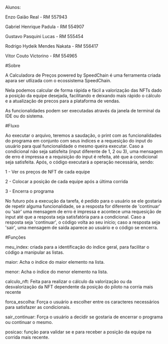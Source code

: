 Alunos:

Enzo Gaião Real - RM 557943

Gabriel Henrique Padula - RM 554907

Gustavo Pasquini Lucas - RM 555454

Rodrigo Hydeik Mendes Nakata - RM 556417

Vitor Couto Victorino - RM 554965

#Sobre

A Calculadora de Preços powered by SpeedChain é uma ferramenta criada apara ser utlizada com o ecossistema SpeedChain.

Nela podemos calcular de forma rápida e fácil a valorização das NFTs dado a posição da equipe desejada, facilitando e deixando mais rápido o cálculo e a atualização de precos para a plataforma de vendas.

As funcionalidades podem ser executadas através da janela de terminal da IDE ou do sistema.

#Fluxo

Ao executar o arquivo, teremos a saudação, o print com as funcionalidades do programa em conjunto com seus índices e a requesição do input do usuário para qual funcionalidade o mesmo queira executar. Caso a condicional não seja satisfeita (input diferente de 1, 2 ou 3), uma mensagem de erro é impressa e a requisição do input é refeita, até que a condicional seja satisfeita. Após, o código executará a operação necessária, sendo:

1 - Ver os preços de NFT de cada equipe

2 - Colocar a posição de cada equipe após a última corrida

3 - Encerra o programa

No futuro pós a execução da tarefa, é pedido para o usuário se ele gostaria de repetir alguma funcionalidade, se a resposta for diferente de 'continuar' ou 'sair' uma mensagem de erro é impressa e acontece uma requesição de input até que a resposta seja satisfatória para a condicional. Caso a resposta seja 'continuar', o código volta ao seu início; caso a resposta seja 'sair', uma mensagem de saida aparece ao usuário e o código se encerra.

#Funções

meu_index: criada para a identificação do índice geral, para facilitar o código a manipular as listas.

maior: Acha o índice do maior elemento na lista.

menor: Acha o índice do menor elemento na lista.

calculo_nft: Feita para realizar o cálculo da valorização ou da desvalorização da NFT dependente da posição do piloto na corria mais recente

forca_escolha: Força o usuário a escolher entre os caracteres necessários para satisfazer as condicionais.

sair_continuar: Força o usuário a decidir se gostaria de encerrar o programa ou continuar o mesmo.

posicao: função para validar se e para receber a posição da equipe na corrida mais recente.



